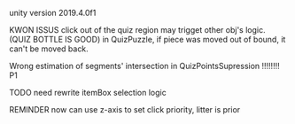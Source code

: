 unity version 2019.4.0f1

KWON ISSUS
click out of the quiz region may trigget other obj's logic. (QUIZ BOTTLE IS GOOD)
in QuizPuzzle, if piece was moved out of bound, it can't be moved back.

Wrong estimation of segments' intersection in QuizPointsSupression    		!!!!!!!! P1


TODO
need rewrite itemBox selection logic


REMINDER
now can use z-axis to set click priority, litter is prior